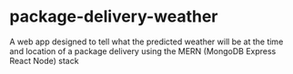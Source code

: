 # package-delivery-weather

A web app designed to tell what the predicted weather will be at the time and location of a package delivery using the MERN (MongoDB Express React Node) stack
